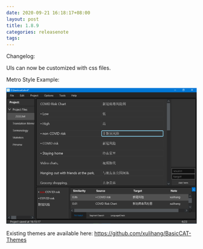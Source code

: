 ```yaml
---
date: 2020-09-21 16:18:17+08:00
layout: post
title: 1.8.9
categories: releasenote
tags: 
---
```


Changelog:

UIs can now be customized with css files.

Metro Style Example:

![](/album/metro.png)

Existing themes are available here: <https://github.com/xulihang/BasicCAT-Themes>


